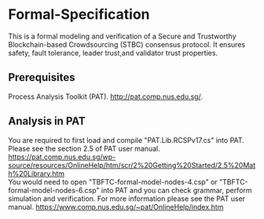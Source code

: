 # Formal-Specification
This is a formal modeling and verification of a Secure and Trustworthy Blockchain-based Crowdsourcing (STBC) consensus protocol.
It ensures safety, fault tolerance, leader trust,and validator trust properties.

## Prerequisites
Process Analysis Toolkit (PAT). http://pat.comp.nus.edu.sg/.

## Analysis in PAT
You are required to first load and compile "PAT.Lib.RCSPv17.cs" into PAT. Please see the section 2.5 of PAT user manual. 
https://pat.comp.nus.edu.sg/wp-source/resources/OnlineHelp/htm/scr/2%20Getting%20Started/2.5%20Math%20Library.htm  
You would need to open "TBFTC-formal-model-nodes-4.csp" or "TBFTC-formal-model-nodes-6.csp" into PAT and you can check grammar, perform simulation and verification.
For more information please see the PAT user manual. https://www.comp.nus.edu.sg/~pat/OnlineHelp/index.htm
